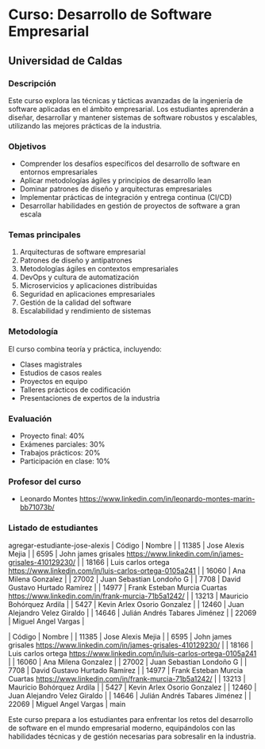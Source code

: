 # Curso: Desarrollo de Software Empresarial

## Universidad de Caldas

### Descripción

Este curso explora las técnicas y tácticas avanzadas de la ingeniería de software aplicadas en el ámbito empresarial. Los estudiantes aprenderán a diseñar, desarrollar y mantener sistemas de software robustos y escalables, utilizando las mejores prácticas de la industria.

### Objetivos

- Comprender los desafíos específicos del desarrollo de software en entornos empresariales
- Aplicar metodologías ágiles y principios de desarrollo lean
- Dominar patrones de diseño y arquitecturas empresariales
- Implementar prácticas de integración y entrega continua (CI/CD)
- Desarrollar habilidades en gestión de proyectos de software a gran escala

### Temas principales

1. Arquitecturas de software empresarial
2. Patrones de diseño y antipatrones
3. Metodologías ágiles en contextos empresariales
4. DevOps y cultura de automatización
5. Microservicios y aplicaciones distribuidas
6. Seguridad en aplicaciones empresariales
7. Gestión de la calidad del software
8. Escalabilidad y rendimiento de sistemas

### Metodología

El curso combina teoría y práctica, incluyendo:

- Clases magistrales
- Estudios de casos reales
- Proyectos en equipo
- Talleres prácticos de codificación
- Presentaciones de expertos de la industria

### Evaluación

- Proyecto final: 40%
- Exámenes parciales: 30%
- Trabajos prácticos: 20%
- Participación en clase: 10%


### Profesor del curso
- Leonardo Montes https://www.linkedin.com/in/leonardo-montes-marin-bb71073b/

### Listado de estudiantes

 agregar-estudiante-jose-alexis
| Código | Nombre |
| 11385  | Jose Alexis Mejia |
| 6595   | John james grisales https://www.linkedin.com/in/james-grisales-410129230/ | 
| 18166  | Luis carlos ortega https://www.linkedin.com/in/luis-carlos-ortega-0105a241 |
| 16060  | Ana Milena Gonzalez |
| 27002  | Juan Sebastian Londoño G |
| 7708   | David Gustavo Hurtado Ramírez |
| 14977  | Frank Esteban Murcia Cuartas https://www.linkedin.com/in/frank-murcia-71b5a1242/ |
| 13213  | Mauricio Bohórquez Ardila |
| 5427   | Kevin Arlex Osorio Gonzalez |
| 12460  | Juan Alejandro Velez Giraldo |
| 14646  | Julián Andrés Tabares Jiménez |
| 22069  | Miguel Angel Vargas |

| Código | Nombre |
| 11385 | Jose Alexis Mejia |
| 6595 | John james grisales https://www.linkedin.com/in/james-grisales-410129230/ | 
| 18166 | Luis carlos ortega  https://www.linkedin.com/in/luis-carlos-ortega-0105a241 |
| 16060 | Ana Milena Gonzalez |
| 27002 | Juan Sebastian Londoño G |
| 7708 | David Gustavo Hurtado Ramírez |
| 14977 | Frank Esteban Murcia Cuartas  https://www.linkedin.com/in/frank-murcia-71b5a1242/ |
| 13213 | Mauricio Bohórquez Ardila |
| 5427 | Kevin Arlex Osorio Gonzalez |
| 12460 | Juan Alejandro Velez Giraldo |
| 14646 | Julián Andrés Tabares Jiménez |
| 22069 | Miguel Angel Vargas |
 main

Este curso prepara a los estudiantes para enfrentar los retos del desarrollo de software en el mundo empresarial moderno, equipándolos con las habilidades técnicas y de gestión necesarias para sobresalir en la industria.
